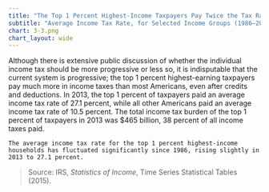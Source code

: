 ```yaml
---
title: "The Top 1 Percent Highest-Income Taxpayers Pay Twice the Tax Rate of Everyone Else"
subtitle: "Average Income Tax Rate, for Selected Income Groups (1986–2012)"
chart: 3-3.png
chart_layout: wide
---
```

Although there is extensive public discussion of whether the individual income tax should be more progressive or less so, it is indisputable that the current system is progressive; the top 1 percent highest-earning taxpayers pay much more in income taxes than most Americans, even after credits and deductions. In 2013, the top 1 percent of taxpayers paid an average income tax rate of 27.1 percent, while all other Americans paid an average income tax rate of 10.5 percent. The total income tax burden of the top 1 percent of taxpayers in 2013 was $465 billion, 38 percent of all income taxes paid.

```
The average income tax rate for the top 1 percent highest-income households has fluctuated significantly since 1986, rising slightly in 2013 to 27.1 percent.
```

> Source: IRS, *Statistics of Income*, Time Series Statistical Tables (2015).
